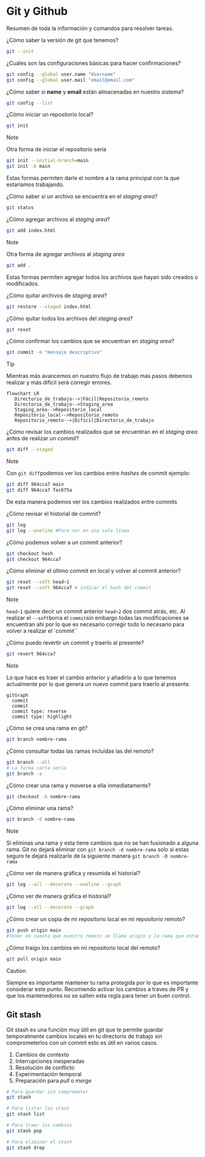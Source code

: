 # Git y Github

Resumen de toda la información y comandos para resolver tareas.

¿Cómo saber la versión de git que tenemos?

```bash
git --init
```

¿Cuáles son las configuraciones básicas para hacer confirmaciones?

```bash
git config --global user.name "Username"
git config --global user.mail "email@email.com"
```

¿Cómo saber si **name** y **email** están almacenadas en nuestro sistema?

```bash
git config --list
```

¿Cómo iniciar un repositorio local?

```bash
git init
```

>[!NOTE]
>Otra forma de iniciar el repositorio sería
>
>```bash
>git init --initial-branch=main
>git init -b main
>```
>
>Estas formas permiten darle el nombre a la rama principal con la que estaríamos trabajando.

¿Cómo saber si un archivo se encuentra en el _staging area_?

```bash
git status
```

¿Cómo agregar archivos al _staging area_?

```bash
git add index.html
```

>[!NOTE]
>Otra forma de agregar archivos al _staging area_
>
>```bash
>git add .
>```
>
>Estas formas permiten agregar todos los archivos que hayan sido creados o modificados.

¿Cómo quitar archivos de _staging area_?

```bash
git restore --staged index.html
```

¿Cómo quitar todos los archivos del _staging area_?

```bash
git reset
```

¿Cómo confirmar los cambios que se encuentran en _staging area_?

```bash
git commit -m "mensaje descriptivo"
```

> [!TIP]
> Mientras más avancemos en nuestro flujo de trabajo más pasos debemos realizar y más difícil será corregir errores.
>
>```mermaid
>flowchart LR
>	 Directorio_de_trabajo-->|Fácil|Repositorio_remoto
>    Directorio_de_trabajo-->Staging_area
>    Staging_area-->Repositorio_local
>    Repositorio_local-->Repositorio_remoto
>    Repositorio_remoto-->|Difícil|Directorio_de_trabajo
>```

¿Cómo revisar los cambios realizados que se encuentran en el _staging area_ antes de realizar un _commit_?

```bash
git diff --staged
```

>[!NOTE]
>Con `git diff`podemos ver los cambios entre _hashes_ de commit ejemplo:
>
>```bash
>git diff 964cca7 main
>git diff 964cca7 fac675a
>```
>
>De esta manera podemos ver los cambios realizados entre commits

¿Cómo revisar el historial de commit?

```bash
git log
git log --oneline #Para ver en una sola línea
```

¿Cómo podemos volver a un commit anterior?

```bash
git checkout hash
git checkout 964cca7
```

¿Cómo eliminar el último commit en local y volver al commit anterior?

```bash
git reset --soft head~1
git reset --soft 964cca7 # indicar el hash del commit
```

>[!NOTE]
>`head~1` quiere decir un commit anterior `head~2` dos commit atrás, etc.
>Al realizar el `--soft`borra el `commit`sin embargo todas las modificaciones se encuentran ahí por lo que es necesario corregir todo lo necesario para volver a realizar el `commit``

¿Cómo puedo revertir un commit y traerlo al presente?

```bash
git revert 964cca7
```

>[!NOTE]
>Lo que hace es traer el cambio anterior y añadirlo a lo que tenemos actualmente por lo que genera un nuevo commit para traerlo al presente.
>
>```mermaid
>gitGraph
>	commit
>	commit
>	commit type: reverse
>	commit type: highlight
>```

¿Cómo se crea una rama en git?

```bash
git branch nombre-rama
```

¿Cómo consultar todas las ramas incluidas las del remoto?

```bash
git branch --all
# La forma corta sería
git branch -a
```

¿Cómo crear una rama y moverse a ella inmediatamente?

```bash
git checkout -b nombre-rama
```

¿Cómo eliminar una rama?

```bash
git branch -d nombre-rama
```

>[!NOTE]
>Si eliminas una rama y esta tiene cambios que no se han fusionado a alguna rama. Git no dejará eliminar con `git branch -d nombre-rama` solo si estas seguro te dejará realizarlo de la siguiente manera `git branch -D nombre-rama`

¿Cómo ver de manera gráfica y resumida el historial?

```bash
git log --all --decorate --oneline --graph
```

¿Cómo ver de manera gráfica el historial?

```bash
git log --all --decorate --graph
```

¿Cómo crear un copia de mi repositorio local en mi repositorio remoto?

```bash
git push origin main
#Tener en cuenta que nuestro remoto se llama origin y la rama que estamos pusheando es main. Estos valores podrían cambiar según en la rama que te encuentres.
```

¿Cómo traigo los cambios en mi repositorio local del remoto?

```bash
git pull origin main
```

> [!CAUTION]
> Siempre es importante mantener tu rama protegida por lo que es importante considerar este punto. Recomiendo activar los cambios a traves de PR y que los mantenedores no se salten esta regla para tener un buen control.

## Git stash

Git stash es una función muy útil en git que te permite guardar temporalmente cambios locales en tu directorio de trabajo sin comprometerlos con un commit esto es útil en varios casos.

1. Cambios de contexto
2. Interrupciones inesperadas
3. Resolución de conflicto
4. Experimentación temporal
5. Preparación para _pull_ o _merge_

```bash
# Para guardar sin comprometer
git stash

# Para listar los stash
git stash list

# Para traer los cambios
git stash pop

# Para eliminar el stash
git stash drop
```

